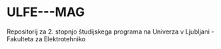 # ULFE---MAG
Repositorij za 2. stopnjo študijskega programa na Univerza v Ljubljani - Fakulteta za Elektrotehniko
